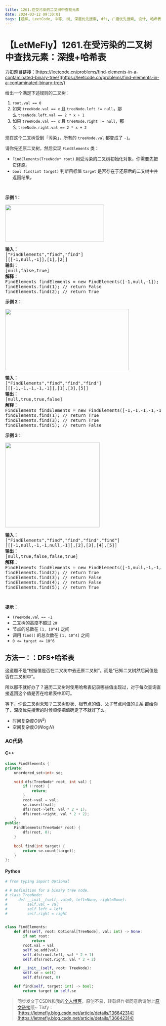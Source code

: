 ```yaml
---
title: 1261.在受污染的二叉树中查找元素
date: 2024-03-12 09:30:01
tags: [题解, LeetCode, 中等, 树, 深度优先搜索, dfs, 广度优先搜索, 设计, 哈希表, 哈希, set, 二叉树]
---
```


# 【LetMeFly】1261.在受污染的二叉树中查找元素：深搜+哈希表

力扣题目链接：[https://leetcode.cn/problems/find-elements-in-a-contaminated-binary-tree/](https://leetcode.cn/problems/find-elements-in-a-contaminated-binary-tree/)

<p>给出一个满足下述规则的二叉树：</p>

<ol>
	<li><code>root.val == 0</code></li>
	<li>如果 <code>treeNode.val == x</code> 且&nbsp;<code>treeNode.left != null</code>，那么&nbsp;<code>treeNode.left.val == 2 * x + 1</code></li>
	<li>如果 <code>treeNode.val == x</code> 且 <code>treeNode.right != null</code>，那么&nbsp;<code>treeNode.right.val == 2 * x + 2</code></li>
</ol>

<p>现在这个二叉树受到「污染」，所有的&nbsp;<code>treeNode.val</code>&nbsp;都变成了&nbsp;<code>-1</code>。</p>

<p>请你先还原二叉树，然后实现&nbsp;<code>FindElements</code>&nbsp;类：</p>

<ul>
	<li><code>FindElements(TreeNode* root)</code>&nbsp;用受污染的二叉树初始化对象，你需要先把它还原。</li>
	<li><code>bool find(int target)</code>&nbsp;判断目标值&nbsp;<code>target</code>&nbsp;是否存在于还原后的二叉树中并返回结果。</li>
</ul>

<p>&nbsp;</p>

<p><strong>示例 1：</strong></p>

<p><strong><img alt="" src="https://assets.leetcode-cn.com/aliyun-lc-upload/uploads/2019/11/16/untitled-diagram-4-1.jpg" style="height: 119px; width: 320px;"></strong></p>

<pre><strong>输入：</strong>
[&quot;FindElements&quot;,&quot;find&quot;,&quot;find&quot;]
[[[-1,null,-1]],[1],[2]]
<strong>输出：</strong>
[null,false,true]
<strong>解释：</strong>
FindElements findElements = new FindElements([-1,null,-1]); 
findElements.find(1); // return False 
findElements.find(2); // return True </pre>

<p><strong>示例 2：</strong></p>

<p><strong><img alt="" src="https://assets.leetcode-cn.com/aliyun-lc-upload/uploads/2019/11/16/untitled-diagram-4.jpg" style="height: 198px; width: 400px;"></strong></p>

<pre><strong>输入：</strong>
[&quot;FindElements&quot;,&quot;find&quot;,&quot;find&quot;,&quot;find&quot;]
[[[-1,-1,-1,-1,-1]],[1],[3],[5]]
<strong>输出：</strong>
[null,true,true,false]
<strong>解释：</strong>
FindElements findElements = new FindElements([-1,-1,-1,-1,-1]);
findElements.find(1); // return True
findElements.find(3); // return True
findElements.find(5); // return False</pre>

<p><strong>示例 3：</strong></p>

<p><strong><img alt="" src="https://assets.leetcode-cn.com/aliyun-lc-upload/uploads/2019/11/16/untitled-diagram-4-1-1.jpg" style="height: 274px; width: 306px;"></strong></p>

<pre><strong>输入：</strong>
[&quot;FindElements&quot;,&quot;find&quot;,&quot;find&quot;,&quot;find&quot;,&quot;find&quot;]
[[[-1,null,-1,-1,null,-1]],[2],[3],[4],[5]]
<strong>输出：</strong>
[null,true,false,false,true]
<strong>解释：</strong>
FindElements findElements = new FindElements([-1,null,-1,-1,null,-1]);
findElements.find(2); // return True
findElements.find(3); // return False
findElements.find(4); // return False
findElements.find(5); // return True
</pre>

<p>&nbsp;</p>

<p><strong>提示：</strong></p>

<ul>
	<li><code>TreeNode.val == -1</code></li>
	<li>二叉树的高度不超过&nbsp;<code>20</code></li>
	<li>节点的总数在&nbsp;<code>[1,&nbsp;10^4]</code>&nbsp;之间</li>
	<li>调用&nbsp;<code>find()</code>&nbsp;的总次数在&nbsp;<code>[1,&nbsp;10^4]</code>&nbsp;之间</li>
	<li><code>0 &lt;= target &lt;= 10^6</code></li>
</ul>


    
## 方法一：：DFS+哈希表

这道题不是“根据值是否在二叉树中去还原二叉树”，而是“已知二叉树然后问值是否在二叉树中”。

所以那不就好办了？遍历二叉树时使用哈希表记录哪些值出现过，对于每次查询直接返回这个值是否在哈希表中即可。

等下，你说二叉树未知？二叉树形状、根节点的值、父子节点间值的关系 都给你了，深度优先搜索的时候顺便把值确定了不就好了么。

+ 时间复杂度$O(N^2)$
+ 空间复杂度$O(N\log N)$

### AC代码

#### C++

```cpp
class FindElements {
private:
    unordered_set<int> se;

    void dfs(TreeNode* root, int val) {
        if (!root) {
            return;
        }
        root->val = val;
        se.insert(val);
        dfs(root->left, val * 2 + 1);
        dfs(root->right, val * 2 + 2);
    }
public:
    FindElements(TreeNode* root) {
        dfs(root, 0);
    }
    
    bool find(int target) {
        return se.count(target);
    }
};
```

#### Python

```python
# from typing import Optional

# # Definition for a binary tree node.
# class TreeNode:
#     def __init__(self, val=0, left=None, right=None):
#         self.val = val
#         self.left = left
#         self.right = right
    

class FindElements:
    def dfs(self, root: Optional[TreeNode], val: int) -> None:
        if not root:
            return
        root.val = val
        self.se.add(val)
        self.dfs(root.left, val * 2 + 1)
        self.dfs(root.right, val * 2 + 2)

    def __init__(self, root: TreeNode):
        self.se = set()
        self.dfs(root, 0)

    def find(self, target: int) -> bool:
        return target in self.se
```

> 同步发文于CSDN和我的[个人博客](https://blog.letmefly.xyz/)，原创不易，转载经作者同意后请附上[原文链接](https://blog.letmefly.xyz/2024/03/12/LeetCode%201261.%E5%9C%A8%E5%8F%97%E6%B1%A1%E6%9F%93%E7%9A%84%E4%BA%8C%E5%8F%89%E6%A0%91%E4%B8%AD%E6%9F%A5%E6%89%BE%E5%85%83%E7%B4%A0/)哦~
> Tisfy：[https://letmefly.blog.csdn.net/article/details/136642314](https://letmefly.blog.csdn.net/article/details/136642314)
